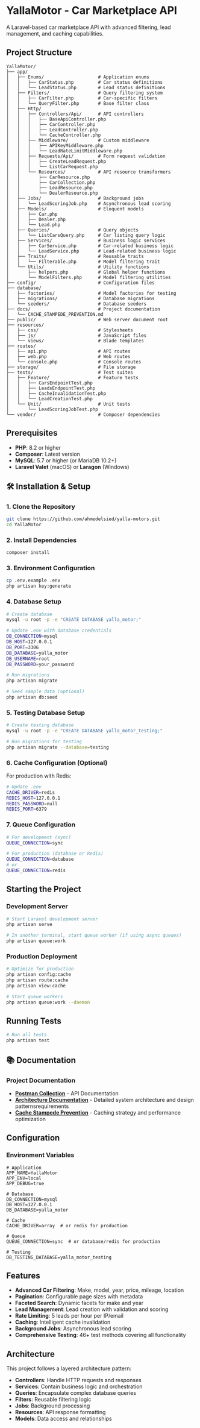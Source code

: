 # YallaMotor - Car Marketplace API

A Laravel-based car marketplace API with advanced filtering, lead management, and caching capabilities.

## Project Structure

```
YallaMotor/
├── app/
│   ├── Enums/                    # Application enums
│   │   ├── CarStatus.php         # Car status definitions
│   │   └── LeadStatus.php        # Lead status definitions
│   ├── Filters/                  # Query filtering system
│   │   ├── CarFilter.php         # Car-specific filters
│   │   └── QueryFilter.php       # Base filter class
│   ├── Http/
│   │   ├── Controllers/Api/      # API controllers
│   │   │   ├── BaseApiController.php
│   │   │   ├── CarController.php
│   │   │   ├── LeadController.php
│   │   │   └── CacheController.php
│   │   ├── Middleware/           # Custom middleware
│   │   │   ├── APIKeyMiddleware.php
│   │   │   └── LeadRateLimitMiddleware.php
│   │   ├── Requests/Api/         # Form request validation
│   │   │   ├── CreateLeadRequest.php
│   │   │   └── ListCarRequest.php
│   │   └── Resources/            # API resource transformers
│   │       ├── CarResource.php
│   │       ├── CarCollection.php
│   │       ├── LeadResource.php
│   │       └── DealerResource.php
│   ├── Jobs/                     # Background jobs
│   │   └── LeadScoringJob.php    # Asynchronous lead scoring
│   ├── Models/                   # Eloquent models
│   │   ├── Car.php
│   │   ├── Dealer.php
│   │   └── Lead.php
│   ├── Queries/                  # Query objects
│   │   └── ListCarsQuery.php     # Car listing query logic
│   ├── Services/                 # Business logic services
│   │   ├── CarService.php        # Car-related business logic
│   │   └── LeadService.php       # Lead-related business logic
│   ├── Traits/                   # Reusable traits
│   │   └── Filterable.php        # Model filtering trait
│   └── Utils/                    # Utility functions
│       ├── helpers.php           # Global helper functions
│       └── ModelFilters.php      # Model filtering utilities
├── config/                       # Configuration files
├── database/
│   ├── factories/                # Model factories for testing
│   ├── migrations/               # Database migrations
│   └── seeders/                  # Database seeders
├── docs/                         # Project documentation
│   └── CACHE_STAMPEDE_PREVENTION.md
├── public/                       # Web server document root
├── resources/
│   ├── css/                      # Stylesheets
│   ├── js/                       # JavaScript files
│   └── views/                    # Blade templates
├── routes/
│   ├── api.php                   # API routes
│   ├── web.php                   # Web routes
│   └── console.php               # Console routes
├── storage/                      # File storage
├── tests/                        # Test suites
│   ├── Feature/                  # Feature tests
│   │   ├── CarsEndpointTest.php
│   │   ├── LeadsEndpointTest.php
│   │   ├── CacheInvalidationTest.php
│   │   └── LeadCreationTest.php
│   └── Unit/                     # Unit tests
│       └── LeadScoringJobTest.php
└── vendor/                       # Composer dependencies
```

## Prerequisites

- **PHP**: 8.2 or higher
- **Composer**: Latest version
- **MySQL**: 5.7 or higher (or MariaDB 10.2+)
- **Laravel Valet** (macOS) or **Laragon** (Windows)

## 🛠️ Installation & Setup

### 1. Clone the Repository
```bash
git clone https://github.com/ahmedelsied/yalla-motors.git
cd YallaMotor
```

### 2. Install Dependencies
```bash
composer install
```

### 3. Environment Configuration
```bash
cp .env.example .env
php artisan key:generate
```

### 4. Database Setup
```bash
# Create database
mysql -u root -p -e "CREATE DATABASE yalla_motor;"

# Update .env with database credentials
DB_CONNECTION=mysql
DB_HOST=127.0.0.1
DB_PORT=3306
DB_DATABASE=yalla_motor
DB_USERNAME=root
DB_PASSWORD=your_password

# Run migrations
php artisan migrate

# Seed sample data (optional)
php artisan db:seed
```

### 5. Testing Database Setup
```bash
# Create testing database
mysql -u root -p -e "CREATE DATABASE yalla_motor_testing;"

# Run migrations for testing
php artisan migrate --database=testing
```

### 6. Cache Configuration (Optional)
For production with Redis:
```bash
# Update .env
CACHE_DRIVER=redis
REDIS_HOST=127.0.0.1
REDIS_PASSWORD=null
REDIS_PORT=6379
```

### 7. Queue Configuration
```bash
# For development (sync)
QUEUE_CONNECTION=sync

# For production (database or Redis)
QUEUE_CONNECTION=database
# or
QUEUE_CONNECTION=redis
```

## Starting the Project

### Development Server
```bash
# Start Laravel development server
php artisan serve

# In another terminal, start queue worker (if using async queues)
php artisan queue:work

```

### Production Deployment
```bash
# Optimize for production
php artisan config:cache
php artisan route:cache
php artisan view:cache

# Start queue workers
php artisan queue:work --daemon
```

## Running Tests

```bash
# Run all tests
php artisan test

```

## 📚 Documentation

### Project Documentation
- **[Postman Collection](https://documenter.getpostman.com/view/16893750/2sB3HtEwkc)** - API Documentation
- **[Architecture Documentation](docs/ARCHITECTURE.md)** - Detailed system architecture and design patternsrequirements
- **[Cache Stampede Prevention](docs/CACHE_STAMPEDE_PREVENTION.md)** - Caching strategy and performance optimization

## Configuration

### Environment Variables
```env
# Application
APP_NAME=YallaMotor
APP_ENV=local
APP_DEBUG=true

# Database
DB_CONNECTION=mysql
DB_HOST=127.0.0.1
DB_DATABASE=yalla_motor

# Cache
CACHE_DRIVER=array  # or redis for production

# Queue
QUEUE_CONNECTION=sync  # or database/redis for production

# Testing
DB_TESTING_DATABASE=yalla_motor_testing
```

## Features

- **Advanced Car Filtering**: Make, model, year, price, mileage, location
- **Pagination**: Configurable page sizes with metadata
- **Faceted Search**: Dynamic facets for make and year
- **Lead Management**: Lead creation with validation and scoring
- **Rate Limiting**: 5 leads per hour per IP/email
- **Caching**: Intelligent cache invalidation
- **Background Jobs**: Asynchronous lead scoring
- **Comprehensive Testing**: 46+ test methods covering all functionality

## Architecture

This project follows a layered architecture pattern:

- **Controllers**: Handle HTTP requests and responses
- **Services**: Contain business logic and orchestration
- **Queries**: Encapsulate complex database queries
- **Filters**: Reusable filtering logic
- **Jobs**: Background processing
- **Resources**: API response formatting
- **Models**: Data access and relationships